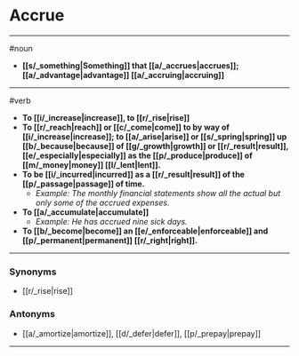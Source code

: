 # Accrue
---
#noun
- **[[s/_something|Something]] that [[a/_accrues|accrues]]; [[a/_advantage|advantage]] [[a/_accruing|accruing]]**
---
#verb
- **To [[i/_increase|increase]], to [[r/_rise|rise]]**
- **To [[r/_reach|reach]] or [[c/_come|come]] to by way of [[i/_increase|increase]]; to [[a/_arise|arise]] or [[s/_spring|spring]] up [[b/_because|because]] of [[g/_growth|growth]] or [[r/_result|result]], [[e/_especially|especially]] as the [[p/_produce|produce]] of [[m/_money|money]] [[l/_lent|lent]].**
- **To be [[i/_incurred|incurred]] as a [[r/_result|result]] of the [[p/_passage|passage]] of time.**
	- _Example: The monthly financial statements show all the actual but only some of the accrued expenses._
- **To [[a/_accumulate|accumulate]]**
	- _Example: He has accrued nine sick days._
- **To [[b/_become|become]] an [[e/_enforceable|enforceable]] and [[p/_permanent|permanent]] [[r/_right|right]].**
---
### Synonyms
- [[r/_rise|rise]]
### Antonyms
- [[a/_amortize|amortize]], [[d/_defer|defer]], [[p/_prepay|prepay]]
---
